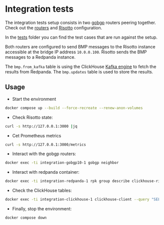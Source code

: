 # Integration tests

The integration tests setup consists in two [gobgp](https://github.com/osrg/gobgp) routers peering together.
Check out the [routers](./config/gobgp/) and [Risotto](./config/risotto/) configuration.

In the [tests](./tests/) folder you can find the test cases that are run against the setup.

Both routers are configured to send BMP messages to the Risotto instance accessible at the bridge IP address `10.0.0.100`.
Risotto sends the BMP messages to a Redpanda instance.

The `bmp.from_kafka` table is using the ClickHouse [Kafka engine](https://clickhouse.com/docs/en/engines/table-engines/integrations/kafka) to fetch the results from Redpanda. The `bmp.updates` table is used to store the results.


## Usage

* Start the environment

```sh
docker compose up --build --force-recreate --renew-anon-volumes
```

* Check Risotto state:

```sh
curl -s http://127.0.0.1:3000 |jq
```

* Cet Prometheus metrics

```sh
curl -s http://127.0.0.1:3000/metrics
```

* Interact with the gobgp routers:

```sh
docker exec -ti integration-gobgp10-1 gobgp neighbor
```

* Interact with redpanda container:

```sh
docker exec -ti integration-redpanda-1 rpk group describe clickhouse-risotto-group
```

* Check the ClickHouse tables:

```sh
docker exec -ti integration-clickhouse-1 clickhouse-client --query "SELECT * FROM bmp.updates"
```

* Finally, stop the environment:

```sh
docker compose down
```
